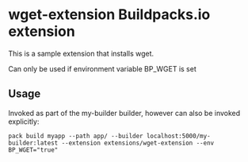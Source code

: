 # wget-extension Buildpacks.io extension
This is a sample extension that installs wget.

Can only be used if environment variable BP_WGET is set

## Usage
Invoked as part of the my-builder builder, however can also be invoked explicitly:

```
pack build myapp --path app/ --builder localhost:5000/my-builder:latest --extension extensions/wget-extension --env BP_WGET="true"
```
